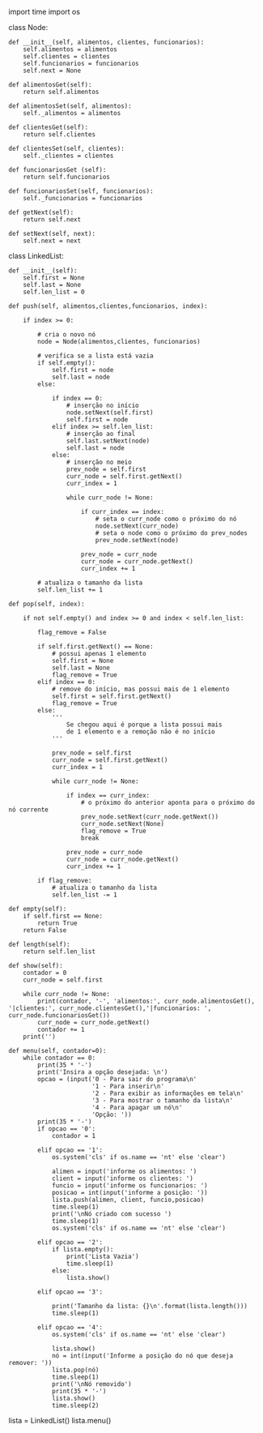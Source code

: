import time
import os


class Node:

    def __init__(self, alimentos, clientes, funcionarios):
        self.alimentos = alimentos
        self.clientes = clientes
        self.funcionarios = funcionarios
        self.next = None

    def alimentosGet(self):
        return self.alimentos

    def alimentosSet(self, alimentos):
        self._alimentos = alimentos

    def clientesGet(self):
        return self.clientes

    def clientesSet(self, clientes):
        self._clientes = clientes

    def funcionariosGet (self):
        return self.funcionarios

    def funcionariosSet(self, funcionarios):
        self._funcionarios = funcionarios

    def getNext(self):
        return self.next

    def setNext(self, next):
        self.next = next


class LinkedList:

    def __init__(self):
        self.first = None
        self.last = None
        self.len_list = 0

    def push(self, alimentos,clientes,funcionarios, index):

        if index >= 0:

            # cria o novo nó
            node = Node(alimentos,clientes, funcionarios)

            # verifica se a lista está vazia
            if self.empty():
                self.first = node
                self.last = node
            else:

                if index == 0:
                    # inserção no início
                    node.setNext(self.first)
                    self.first = node
                elif index >= self.len_list:
                    # inserção ao final
                    self.last.setNext(node)
                    self.last = node
                else:
                    # inserção no meio
                    prev_node = self.first
                    curr_node = self.first.getNext()
                    curr_index = 1

                    while curr_node != None:

                        if curr_index == index:
                            # seta o curr_node como o próximo do nó
                            node.setNext(curr_node)
                            # seta o node como o próximo do prev_nodes
                            prev_node.setNext(node)

                        prev_node = curr_node
                        curr_node = curr_node.getNext()
                        curr_index += 1

            # atualiza o tamanho da lista
            self.len_list += 1

    def pop(self, index):

        if not self.empty() and index >= 0 and index < self.len_list:

            flag_remove = False

            if self.first.getNext() == None:
                # possui apenas 1 elemento
                self.first = None
                self.last = None
                flag_remove = True
            elif index == 0:
                # remove do início, mas possui mais de 1 elemento
                self.first = self.first.getNext()
                flag_remove = True
            else:
                '''
                    Se chegou aqui é porque a lista possui mais
                    de 1 elemento e a remoção não é no início
                '''

                prev_node = self.first
                curr_node = self.first.getNext()
                curr_index = 1

                while curr_node != None:

                    if index == curr_index:
                        # o próximo do anterior aponta para o próximo do nó corrente
                        prev_node.setNext(curr_node.getNext())
                        curr_node.setNext(None)
                        flag_remove = True
                        break

                    prev_node = curr_node
                    curr_node = curr_node.getNext()
                    curr_index += 1

            if flag_remove:
                # atualiza o tamanho da lista
                self.len_list -= 1

    def empty(self):
        if self.first == None:
            return True
        return False

    def length(self):
        return self.len_list

    def show(self):
        contador = 0
        curr_node = self.first

        while curr_node != None:
            print(contador, '-', 'alimentos:', curr_node.alimentosGet(), '|clientes:', curr_node.clientesGet(),'|funcionarios: ', curr_node.funcionariosGet())
            curr_node = curr_node.getNext()
            contador += 1
        print('')

    def menu(self, contador=0):
        while contador == 0:
            print(35 * '-')
            print('Insira a opção desejada: \n')
            opcao = (input('0 - Para sair do programa\n'
                           '1 - Para inserir\n'
                           '2 - Para exibir as informações em tela\n'
                           '3 - Para mostrar o tamanho da lista\n'
                           '4 - Para apagar um nó\n'
                           'Opção: '))
            print(35 * '-')
            if opcao == '0':
                contador = 1

            elif opcao == '1':
                os.system('cls' if os.name == 'nt' else 'clear')

                alimen = input('informe os alimentos: ')
                client = input('informe os clientes: ')
                funcio = input('informe os funcionarios: ')
                posicao = int(input('informe a posição: '))
                lista.push(alimen, client, funcio,posicao)
                time.sleep(1)
                print('\nNó criado com sucesso ')
                time.sleep(1)
                os.system('cls' if os.name == 'nt' else 'clear')

            elif opcao == '2':
                if lista.empty():
                    print('Lista Vazia')
                    time.sleep(1)
                else:
                    lista.show()

            elif opcao == '3':

                print('Tamanho da lista: {}\n'.format(lista.length()))
                time.sleep(1)

            elif opcao == '4':
                os.system('cls' if os.name == 'nt' else 'clear')

                lista.show()
                nó = int(input('Informe a posição do nó que deseja remover: '))
                lista.pop(nó)
                time.sleep(1)
                print('\nNó removido')
                print(35 * '-')
                lista.show()
                time.sleep(2)


lista = LinkedList()
lista.menu()
